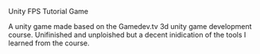 Unity FPS Tutorial Game

A unity game made based on the Gamedev.tv 3d unity game development course.
Unifinished and unploished but a decent inidication of the tools I learned from the course.